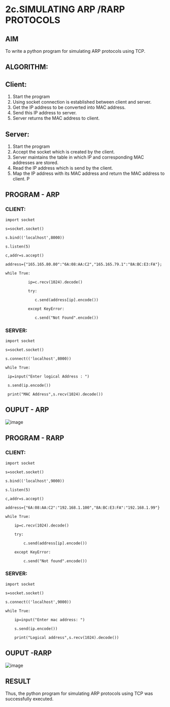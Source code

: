 # 2c.SIMULATING ARP /RARP PROTOCOLS
## AIM
To write a python program for simulating ARP protocols using TCP.
## ALGORITHM:
## Client:
1. Start the program
2. Using socket connection is established between client and server.
3. Get the IP address to be converted into MAC address.
4. Send this IP address to server.
5. Server returns the MAC address to client.
## Server:
1. Start the program
2. Accept the socket which is created by the client.
3. Server maintains the table in which IP and corresponding MAC addresses are
stored.
4. Read the IP address which is send by the client.
5. Map the IP address with its MAC address and return the MAC address to client.
P
## PROGRAM - ARP

### CLIENT:
```
import socket

s=socket.socket()

s.bind(('localhost',8000))

s.listen(5)

c,addr=s.accept()

address={"165.165.80.80":"6A:08:AA:C2","165.165.79.1":"8A:BC:E3:FA"};

while True:

          ip=c.recv(1024).decode()
          
          try:
          
             c.send(address[ip].encode())
             
          except KeyError:
          
             c.send("Not Found".encode())
```             
### SERVER:
```
import socket

s=socket.socket()

s.connect(('localhost',8000))

while True:

 ip=input("Enter logical Address : ")
 
 s.send(ip.encode())
 
 print("MAC Address",s.recv(1024).decode())
 ```
## OUPUT - ARP
![image](https://github.com/SanthoshThiru/2c.ARP_RARP_PROTOCOLS/assets/148958618/6c02134d-ce32-4d23-b278-4cb4cdd0d3aa)

## PROGRAM - RARP

### CLIENT:
```
import socket

s=socket.socket()

s.bind(('localhost',9000))

s.listen(5)

c,addr=s.accept()

address={"6A:08:AA:C2":"192.168.1.100","8A:BC:E3:FA":"192.168.1.99"}

while True:

    ip=c.recv(1024).decode()
    
    try:
    
        c.send(address[ip].encode())
        
    except KeyError:
    
        c.send("Not found".encode())
 ```       
### SERVER:
```
import socket

s=socket.socket()

s.connect(('localhost',9000))

while True:

    ip=input("Enter mac address: ")
    
    s.send(ip.encode())
    
    print("Logical address",s.recv(1024).decode())
 ``` 
## OUPUT -RARP
![image](https://github.com/SanthoshThiru/2c.ARP_RARP_PROTOCOLS/assets/148958618/3eed2b70-c238-4697-8518-7b2a722d2687)


## RESULT
Thus, the python program for simulating ARP protocols using TCP was successfully 
executed.
